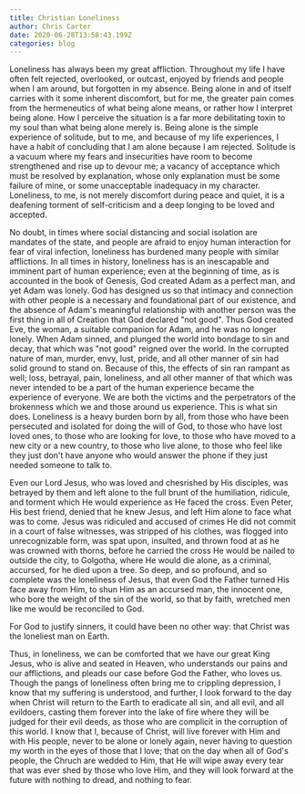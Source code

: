 ```yaml
---
title: Christian Loneliness
author: Chris Carter
date: 2020-06-28T13:58:43.199Z
categories: blog
---
```

Loneliness has always been my great affliction. Throughout my life I have often felt rejected, overlooked, or outcast, enjoyed by friends and people when I am around, but forgotten in my absence. Being alone in and of itself carries with it some inherent discomfort, but for me, the greater pain comes from the hermeneutics of what being alone means, or rather how I interpret being alone. How I perceive the situation is a far more debilitating toxin to my soul than what being alone merely is. Being alone is the simple experience of solitude, but to me, and because of my life experiences, I have a habit of concluding that I am alone because I am rejected. Solitude is a vacuum where my fears and insecurities have room to become strengthened and rise up to devour me; a vacancy of acceptance which must be resolved by explanation, whose only explanation must be some failure of mine, or some unacceptable inadequacy in my character. Loneliness, to me, is not merely discomfort during peace and quiet, it is a deafening torment of self-criticism and a deep longing to be loved and accepted. 

No doubt, in times where social distancing and social isolation are mandates of the state, and people are afraid to enjoy human interaction for fear of viral infection, loneliness has burdened many people with similar afflictions. In all times in history, loneliness has is an inescapable and imminent part of human experience; even at the beginning of time, as is accounted in the book of Genesis, God created Adam as a perfect man, and yet Adam was lonely. God has designed us so that intimacy and connection with other people is a necessary and foundational part of our existence, and the absence of Adam's meaningful relationship with another person was the first thing in all of Creation that God declared "not good". Thus God created Eve, the woman, a suitable companion for Adam, and he was no longer lonely. When Adam sinned, and plunged the world into bondage to sin and decay, that which was "not good" reigned over the world. In the corrupted nature of man, murder, envy, lust, pride, and all other manner of sin had solid ground to stand on. Because of this, the effects of sin ran rampant as well; loss, betrayal, pain, loneliness, and all other manner of that which was never intended to be a part of the human experience became the experience of everyone. We are both the victims and the perpetrators of the brokenness which we and those around us experience. This is what sin does. Loneliness is a heavy burden born by all, from those who have been persecuted and isolated for doing the will of God, to those who have lost loved ones, to those who are looking for love, to those who have moved to a new city or a new country, to those who live alone, to those who feel like they just don't have anyone who would answer the phone if they just needed someone to talk to. 

Even our Lord Jesus, who was loved and chesrished by His disciples, was betrayed by them and left alone to the full brunt of the humiliation, ridicule, and torment which He would experience as He faced the cross. Even Peter, His best friend, denied that he knew Jesus, and left Him alone to face what was to come. Jesus was ridiculed and accused of crimes He did not commit in a court of false witnesses, was stripped of his clothes, was flogged into unrecognizable form, was spat upon, insulted, and thrown food at as he was crowned with thorns, before he carried the cross He would be nailed to outside the city, to Golgotha, where He would die alone, as a criminal, accursed, for he died upon a tree. So deep, and so profound, and so complete was the loneliness of Jesus, that even God the Father turned His face away from Him, to shun Him as an accursed man, the innocent one, who bore the weight of the sin of the world, so that by faith, wretched men like me would be reconciled to God. 

For God to justify sinners, it could have been no other way: that Christ was the loneliest man on Earth. 

Thus, in loneliness, we can be comforted that we have our great King Jesus, who is alive and seated in Heaven, who understands our pains and our afflictions, and pleads our case before God the Father, who loves us. Though the pangs of loneliness often bring me to crippling depression, I know that my suffering is understood, and further, I look forward to the day when Christ will return to the Earth to eradicate all sin, and all evil, and all evildoers, casting them forever into the lake of fire where they will be judged for their evil deeds, as those who are complicit in the corruption of this world. I know that I, because of Christ, will live forever with Him and with His people, never to be alone or lonely again, never having to question my worth in the eyes of those that I love; that on the day when all of God's people, the Chruch are wedded to Him, that He will wipe away every tear that was ever shed by those who love Him, and they will look forward at the future with nothing to dread, and nothing to fear.